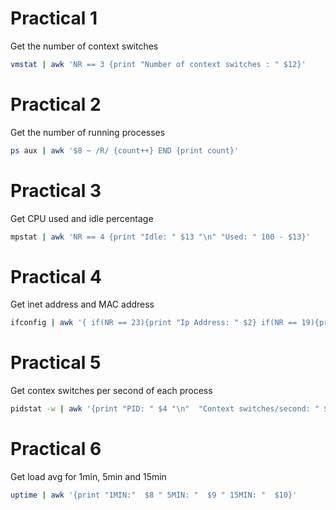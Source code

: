 # Practical 1 

Get the number of context switches

```bash
vmstat | awk 'NR == 3 {print "Number of context switches : " $12}'
```

# Practical 2 

Get the number of running processes

```bash
ps aux | awk '$8 ~ /R/ {count++} END {print count}'
```


# Practical 3 

Get CPU used and idle percentage

```bash
mpstat | awk 'NR == 4 {print "Idle: " $13 "\n" "Used: " 100 - $13}'
```


# Practical 4

Get inet address and MAC address

```bash
ifconfig | awk '{ if(NR == 23){print "Ip Address: " $2} if(NR == 19){print "INET Address: " $2} }'
```


# Practical 5 

Get contex switches per second of each process

```bash
pidstat -w | awk '{print "PID: " $4 "\n"  "Context switches/second: " $6 + $5}'
```


# Practical 6 

Get load avg for 1min, 5min and 15min

```bash
uptime | awk '{print "1MIN:"  $8 " 5MIN: "  $9 " 15MIN: "  $10}'
```

